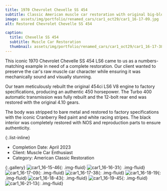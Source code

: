 ```yaml
---
title: 1970 Chevrolet Chevelle SS 454
subtitle: Classic American muscle car restoration with original big-block power
image: assets/img/portfolio/renamed_cars/car1_oct29/car1_16-17-09.jpg
alt: Restored Chevrolet Chevelle SS 454

caption:
  title: Chevelle SS 454
  subtitle: Muscle Car Restoration
  thumbnail: assets/img/portfolio/renamed_cars/car1_oct29/car1_16-17-38.jpg
---
```

This iconic 1970 Chevrolet Chevelle SS 454 LS6 came to us as a numbers-matching example in need of a complete restoration. Our client wanted to preserve the car's raw muscle car character while ensuring it was mechanically sound and visually stunning.

Our team meticulously rebuilt the original 454ci LS6 V8 engine to factory specifications, producing an authentic 450 horsepower. The Turbo 400 automatic transmission was fully rebuilt and the 12-bolt rear end was restored with the original 4.10 gears.

The body was stripped to bare metal and restored to factory specifications with the iconic Cranberry Red paint and white racing stripes. The black interior was completely restored with NOS and reproduction parts to ensure authenticity.

{:.list-inline}

- Completion Date: April 2023
- Client: Muscle Car Enthusiast
- Category: American Classic Restoration

{:.gallery}
![car1_16-15-46](assets/img/portfolio/renamed_cars/car1_oct29/car1_16-15-46.jpg){: .img-fluid}
![car1_16-16-31](assets/img/portfolio/renamed_cars/car1_oct29/car1_16-16-31.jpg){: .img-fluid}
![car1_16-17-09](assets/img/portfolio/renamed_cars/car1_oct29/car1_16-17-09.jpg){: .img-fluid}
![car1_16-17-38](assets/img/portfolio/renamed_cars/car1_oct29/car1_16-17-38.jpg){: .img-fluid}
![car1_16-18-19](assets/img/portfolio/renamed_cars/car1_oct29/car1_16-18-19.jpg){: .img-fluid}
![car1_16-18-43](assets/img/portfolio/renamed_cars/car1_oct29/car1_16-18-43.jpg){: .img-fluid}
![car1_16-19-45](assets/img/portfolio/renamed_cars/car1_oct29/car1_16-19-45.jpg){: .img-fluid}
![car1_16-21-13](assets/img/portfolio/renamed_cars/car1_oct29/car1_16-21-13.jpg){: .img-fluid}
